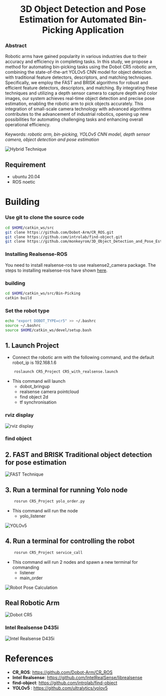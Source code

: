 # <center>3D Object Detection and Pose Estimation for Automated Bin-Picking Application</center>

### Abstract
Robotic arms have gained popularity in various industries due to their accuracy and efficiency in completing tasks. In this study, we propose a method for automating bin-picking tasks using the Dobot CR5 robotic arm, combining the state-of-the-art YOLOv5 CNN model for object detection with traditional feature detectors, descriptors, and matching techniques. Specifically, we employ the FAST and BRISK algorithms for robust and efficient feature detectors, descriptors, and matching. By integrating these techniques and utilizing a depth sensor camera to capture depth and color images, our system achieves real-time object detection and precise pose estimation, enabling the robotic arm to pick objects accurately. This integration of small-scale camera technology with advanced algorithms contributes to the advancement of industrial robotics, opening up new possibilities for automating challenging tasks and enhancing overall operational efficiency.

Keywords: *robotic arm, bin-picking, YOLOv5 CNN model, depth sensor camera, object detection and pose estimation*

![Hybrid Technique](./pic/02.jpg)

## Requirement

- ubuntu 20.04
- ROS noetic

# Building

### Use git to clone the source code
```sh
cd $HOME/catkin_ws/src
git clone https://github.com/Dobot-Arm/CR_ROS.git
git clone https://github.com/introlab/find-object.git
git clone https://github.com/monkeyrom/3D_Object_Detection_and_Pose_Estimation_for_Automated_Bin-Picking_Application.git
```
### Installing Realsense-ROS

You need to install realsense-ros to use realsense2_camera package. The steps to installing realsense-ros have shown [here](https://github.com/monkeyrom/realsense-ros).

### building
```sh
cd $HOME/catkin_ws/src/Bin-Picking
catkin build
```
### Set the robot type
```sh
echo "export DOBOT_TYPE=cr5" >> ~/.bashrc
source ~/.bashrc
source $HOME/catkin_ws/devel/setup.bash
```

## 1.  Launch Project

* Connect the robotic arm with the following command, and the default robot_ip is 192.168.1.6 

```sh
    roslaunch CR5_Project CR5_with_realsense.launch
```

* This command will launch 
  - dobot_bringup
  - realsense camera pointcloud
  - find object 2d
  - tf synchronisation

### rviz display

![rviz display](./pic/rviz.png)

### find object

## 2.  FAST and BRISK Traditional object detection for pose estimation

![FAST Technique](./pic/05.jpg)

## 3.  Run a terminal for running Yolo node

```sh
    rosrun CR5_Project yolo_order.py
```

* This command will run the node
  - yolo_listener

![YOLOv5](./pic/04.jpg)
  
## 4.  Run a terminal for controlling the robot

```sh
    rosrun CR5_Project service_call
```

* This command will run 2 nodes and spawn a new terminal for commanding
  - listener
  - main_order

![Robot Pose Calculation](./pic/06.jpg)

## Real Robotic Arm

![Dobot CR5](./pic/11.jpg)

### Intel Realsense D435i
![Intel Realsense D435i](./pic/dobot2.jpg)

# References
- **CR_ROS**: https://github.com/Dobot-Arm/CR_ROS
- **Intel Realsense**: https://github.com/IntelRealSense/librealsense
- **find-object**: https://github.com/introlab/find-object
- **YOLOv5** : https://github.com/ultralytics/yolov5
